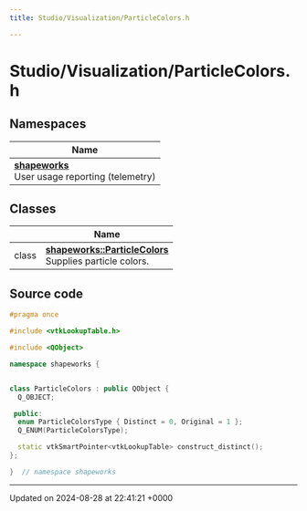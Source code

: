 ```yaml
---
title: Studio/Visualization/ParticleColors.h

---
```


# Studio/Visualization/ParticleColors.h



## Namespaces

| Name           |
| -------------- |
| **[shapeworks](../Namespaces/namespaceshapeworks.md)** <br>User usage reporting (telemetry)  |

## Classes

|                | Name           |
| -------------- | -------------- |
| class | **[shapeworks::ParticleColors](../Classes/classshapeworks_1_1ParticleColors.md)** <br>Supplies particle colors.  |




## Source code

```cpp
#pragma once

#include <vtkLookupTable.h>

#include <QObject>

namespace shapeworks {


class ParticleColors : public QObject {
  Q_OBJECT;

 public:
  enum ParticleColorsType { Distinct = 0, Original = 1 };
  Q_ENUM(ParticleColorsType);

  static vtkSmartPointer<vtkLookupTable> construct_distinct();
};

}  // namespace shapeworks
```


-------------------------------

Updated on 2024-08-28 at 22:41:21 +0000
